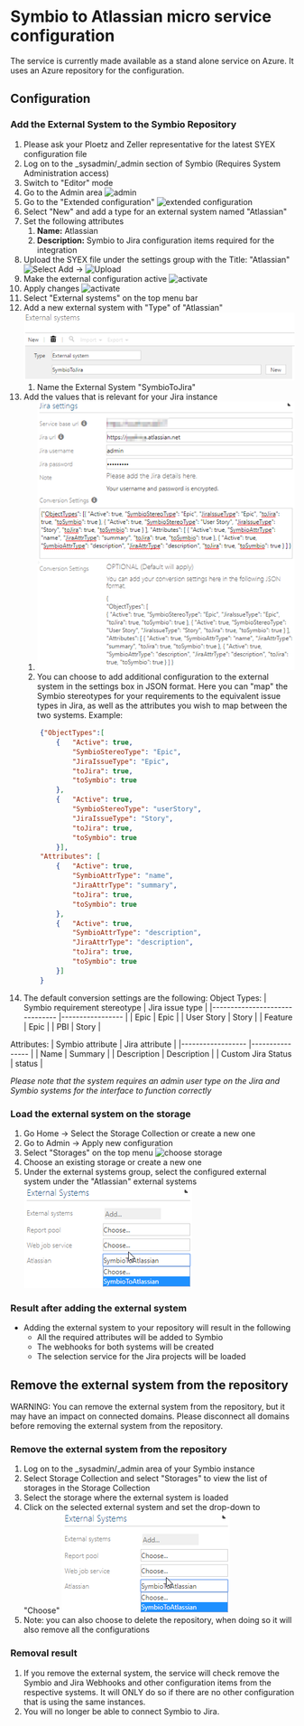 # Symbio to Atlassian micro service configuration

The service is currently made available as a stand alone service on Azure. It uses an Azure repository for the configuration.

## Configuration
### Add the External System to the Symbio Repository
1. Please ask your Ploetz and Zeller representative for the latest SYEX configuration file
1. Log on to the \_sysadmin/_admin section of Symbio (Requires System Administration access)
1. Switch to "Editor" mode
1. Go to the Admin area ![admin](media/admin.png)
1. Go to the "Extended configuration" ![extended configuration](media/extendedcfg.png)
1. Select "New" and add a type for an external system named "Atlassian"
1. Set the following attributes
   1. **Name:** Atlassian
   1. **Description:** Symbio to Jira configuration items required for the integration
1. Upload the SYEX file under the settings group with the Title: "Atlassian" ![Select Add](media/addsyex1.png) -> ![Upload](media/addsyex2.png)
1. Make the external configuration active ![activate](media/addsyex3.png)
1. Apply changes ![activate](media/apply.png)
1. Select "External systems" on the top menu bar
1. Add a new external system with "Type" of "Atlassian" ![activate](media/extSysConfig1.png)
   1. Name the External System "SymbioToJira"
1. Add the values that is relevant for your Jira instance
   1. ![activate](media/extSysConfig2.png)
   1. You can choose to add additional configuration to the external system in the settings box in JSON format. Here you can "map" the Symbio stereotypes for your requirements to the equivalent issue types in Jira, as well as the attributes you wish to map between the two systems. Example:
    ```json
        {"ObjectTypes":[
            {   "Active": true,
                "SymbioStereoType": "Epic",
                "JiraIssueType": "Epic",
                "toJira": true,
                "toSymbio": true
            },
            {   "Active": true,
                "SymbioStereoType": "userStory",
                "JiraIssueType": "Story",
                "toJira": true,
                "toSymbio": true
            }],
        "Attributes": [
            {   "Active": true,
                "SymbioAttrType": "name",
                "JiraAttrType": "summary",
                "toJira": true,
                "toSymbio": true
            },
            {   "Active": true,
                "SymbioAttrType": "description",
                "JiraAttrType": "description",
                "toJira": true,
                "toSymbio": true
            }]
        }
    ```
1. The default conversion settings are the following:
Object Types:
| Symbio requirement stereotype 	| Jira issue type 	|
|-------------------------------	|-----------------	|
| Epic                          	| Epic            	|
| User Story                    	| Story           	|
| Feature                       	| Epic            	|
| PBI                           	| Story           	|

Attributes:
| Symbio attribute 	    | Jira attribute 	|
|------------------	    |----------------	|
| Name                  | Summary           |
| Description           | Description       |
| Custom Jira Status    | status            |

   *Please note that the system requires an admin user type on the Jira and Symbio systems for the interface to function correctly*

### Load the external system on the storage
1. Go Home -> Select the Storage Collection or create a new one
1. Go to Admin -> Apply new configuration
1. Select "Storages" on the top menu ![choose storage](media/storages.png)
1. Choose an existing storage or create a new one
1. Under the external systems group, select the configured external system under the "Atlassian" external systems ![choose external system](media/ExtSys_Choose.png)

### Result after adding the external system
- Adding the external system to your repository will result in the following
    - All the required attributes will be added to Symbio
    - The webhooks for both systems will be created
    - The selection service for the Jira projects will be loaded

## Remove the external system from the repository

WARNING: You can remove the external system from the repository, but it may have an impact on connected domains. Please disconnect all domains before removing the external system from the repository.

### Remove the external system from the repository

1. Log on to the _sysadmin/_admin area of your Symbio instance
1. Select Storage Collection and select "Storages" to view the list of storages in the Storage Collection
1. Select the storage where the external system is loaded
1. Click on the selected external system and set the drop-down to "Choose" ![choose external system](media/ExtSys_Choose.png)
1. Note: you can also choose to delete the repository, when doing so it will also remove all the configurations

### Removal result

1. If you remove the external system, the service will check remove the Symbio and Jira Webhooks and other configuration items from the respective systems. It will ONLY do so if there are no other configuration that is using the same instances.
1. You will no longer be able to connect Symbio to Jira.
